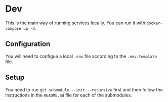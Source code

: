 # Dev

This is the main way of running services locally. You can run it with `docker-compose up -d`.

## Configuration

You will need to configue a local `.env` file according to the `.env.template` file.

## Setup

You need to run `git submodule --init --recursive` first and then follow the instructions in the `README.md` file for each of the submodules.
